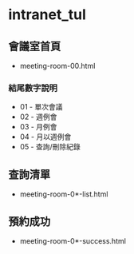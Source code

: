 # intranet_tul

## 會議室首頁
- meeting-room-00.html

### 結尾數字說明
- 01 - 單次會議
- 02 - 週例會
- 03 - 月例會
- 04 - 月以週例會
- 05 - 查詢/刪除紀錄

## 查詢清單
- meeting-room-0*-list.html

## 預約成功
- meeting-room-0*-success.html

